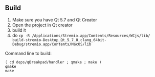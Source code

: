 ## Build

1. Make sure you have Qt 5.7 and Qt Creator
2. Open the project in Qt creator
3. build it
4. do ``cp -R /Applications/Stremio.app/Contents/Resources/WCjs/lib/ build-stremio-Desktop_Qt_5_7_0_clang_64bit-Debug/stremio.app/Contents/MacOS/lib``



Command line to build:

```
( cd deps/qBreakpad/handler ; qmake ; make )
qmake
make
```
